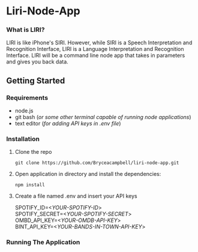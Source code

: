 # Liri-Node-App

### **What is LIRI?**

LIRI is like iPhone's SIRI. However, while SIRI is a Speech Interpretation and Recognition Interface, LIRI is a Language Interpretation and Recognition Interface. LIRI will be a command line node app that takes in parameters and gives you back data.

## Getting Started

### **Requirements**

* node.js
* git bash (*or some other terminal capable of running node applications*)
* text editor (*for adding API keys in .env file*)

### **Installation**

1. Clone the repo 

    `git clone https://github.com/Bryceacampbell/liri-node-app.git`

2.  Open application in directory and install the dependencies:

    `npm install`

3. Create a file named .env and insert your API keys

    SPOTIFY_ID=<*YOUR-SPOTIFY-ID*>  
    SPOTIFY_SECRET=<*YOUR-SPOTIFY-SECRET*>  
    OMBD_API_KEY=<*YOUR-OMDB-API-KEY*>  
    BINT_API_KEY=<*YOUR-BANDS-IN-TOWN-API-KEY*>

### **Running The Application**


